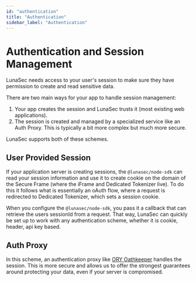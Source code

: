 ```yaml
---
id: "authentication"
title: "Authentication"
sidebar_label: "Authentication"
---
```


# Authentication and Session Management

LunaSec needs access to your user's session to make sure they have permission to create and read sensitive data.

There are two main ways for your app to handle session management:
1. Your app creates the session and LunaSec trusts it (most existing web applications).
2. The session is created and managed by a specialized service like an Auth Proxy.  This is typically a bit more complex but
much more secure.

LunaSec supports both of these schemes.

## User Provided Session
If your application server is creating sessions, the `@lunasec/node-sdk` can read your session information and use it to
create cookie on the domain of the Secure Frame (where the iFrame and Dedicated Tokenizer live). To do this it follows what is
essentially an oAuth flow, where a request is redirected to Dedicated Tokenizer, which sets a session cookie.

When you configure the `@lunasec/node-sdk`, you pass it a callback that can retrieve the users sessionId from a request. 
That way, LunaSec can quickly be set up to work with any authentication scheme, whether it is cookie, header, api key based.  

## Auth Proxy
In this scheme, an authentication proxy like [ORY Oathkeeper](https://www.ory.sh/oathkeeper/docs/) handles the session. 
This is more secure and allows us to offer the strongest guarantees around protecting your data, even if your server is compromised.